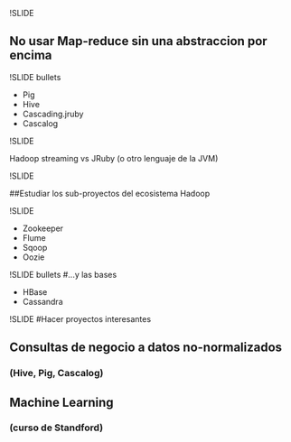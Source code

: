 !SLIDE
## No usar Map-reduce sin una abstraccion por encima

!SLIDE bullets

* Pig
* Hive
* Cascading.jruby
* Cascalog

!SLIDE

Hadoop streaming
vs
JRuby (o otro lenguaje de la JVM)

!SLIDE

##Estudiar los sub-proyectos del ecosistema Hadoop

!SLIDE
* Zookeeper
* Flume
* Sqoop
* Oozie

!SLIDE bullets
#...y las bases
* HBase
* Cassandra

!SLIDE
#Hacer proyectos interesantes
## Consultas de negocio a datos no-normalizados
### (Hive, Pig, Cascalog)
## Machine Learning
### (curso de Standford)
